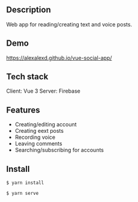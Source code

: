 ## Description
Web app for reading/creating text and voice posts.

## Demo
https://alexalexd.github.io/vue-social-app/

## Tech stack
Client: Vue 3
Server: Firebase

## Features
* Creating/editing account
* Creating еext posts
* Recording voice
* Leaving comments
* Searching/subscribing for accounts

## Install
```
$ yarn install
```
```
$ yarn serve
```

